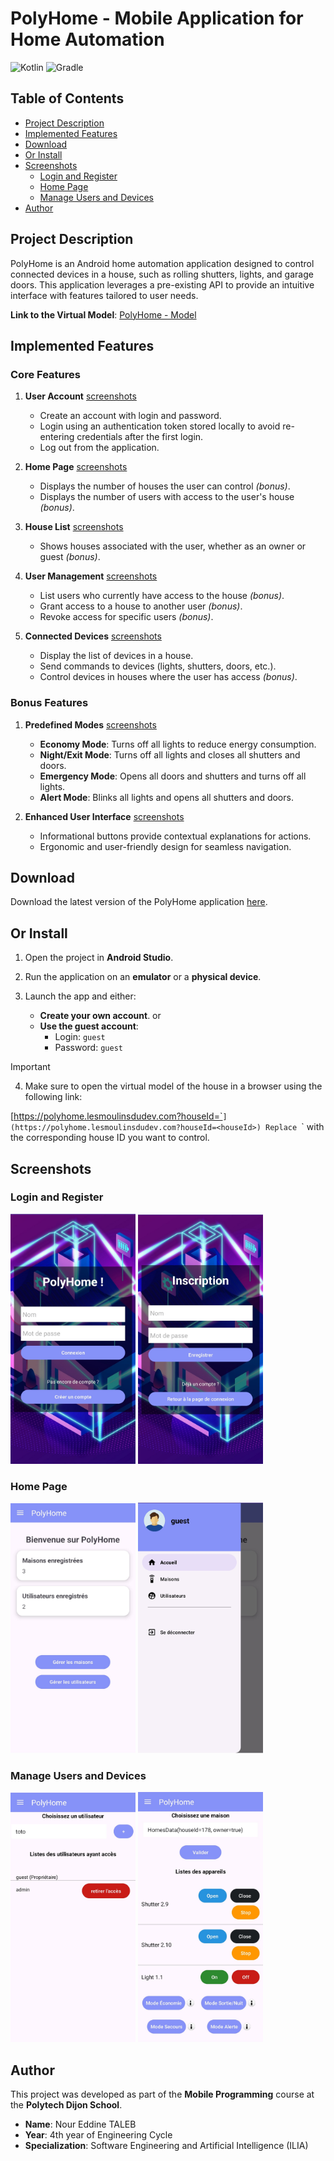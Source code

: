 # PolyHome - Mobile Application for Home Automation  

![Kotlin](https://img.shields.io/badge/kotlin-%237F52FF.svg?style=for-the-badge&logo=kotlin&logoColor=white)
![Gradle](https://img.shields.io/badge/Gradle-02303A.svg?style=for-the-badge&logo=Gradle&logoColor=white)

## Table of Contents
- [Project Description](#project-description)
- [Implemented Features](#implemented-features)
- [Download](#download)
- [Or Install](#or-install)
- [Screenshots](#screenshots)
  - [Login and Register](#login-and-register)
  - [Home Page](#home-page)
  - [Manage Users and Devices](#manage-users-and-devices)
- [Author](#author)

## Project Description  
PolyHome is an Android home automation application designed to control connected devices in a house, such as rolling shutters, lights, and garage doors. This application leverages a pre-existing API to provide an intuitive interface with features tailored to user needs.  

**Link to the Virtual Model**: [PolyHome - Model](https://polyhome.lesmoulinsdudev.com?houseId=<houseId>)  

## Implemented Features  
### Core Features  
1. **User Account**  [screenshots](#login-and-register)
   - Create an account with login and password.  
   - Login using an authentication token stored locally to avoid re-entering credentials after the first login.  
   - Log out from the application.

2. **Home Page**  [screenshots](#home-page)
   - Displays the number of houses the user can control *(bonus)*.  
   - Displays the number of users with access to the user's house *(bonus)*.  

3. **House List**  [screenshots](#manage-users-and-devices)
   - Shows houses associated with the user, whether as an owner or guest *(bonus)*.  

4. **User Management**  [screenshots](#manage-users-and-devices)
   - List users who currently have access to the house *(bonus)*.  
   - Grant access to a house to another user *(bonus)*.  
   - Revoke access for specific users *(bonus)*.  

5. **Connected Devices**  [screenshots](#manage-users-and-devices)
   - Display the list of devices in a house.  
   - Send commands to devices (lights, shutters, doors, etc.).  
   - Control devices in houses where the user has access *(bonus)*.  

### Bonus Features  
1. **Predefined Modes**  [screenshots](#manage-users-and-devices)
   - **Economy Mode**: Turns off all lights to reduce energy consumption.  
   - **Night/Exit Mode**: Turns off all lights and closes all shutters and doors.  
   - **Emergency Mode**: Opens all doors and shutters and turns off all lights.  
   - **Alert Mode**: Blinks all lights and opens all shutters and doors.  

2. **Enhanced User Interface** [screenshots](#screenshots)
   - Informational buttons provide contextual explanations for actions.  
   - Ergonomic and user-friendly design for seamless navigation.  


## Download
Download the latest version of the PolyHome application [here](https://github.com/Noureddine-t/PolyHome/releases/).

## Or Install  

1. Open the project in **Android Studio**.  

2. Run the application on an **emulator** or a **physical device**.  

3. Launch the app and either:  
   - **Create your own account**. or
   - **Use the guest account**:  
     - Login: `guest`  
     - Password: `guest`  
> [!IMPORTANT]
>4. Make sure to open the virtual model of the house in a browser using the following link:  
>
>[https://polyhome.lesmoulinsdudev.com?houseId=`<houseId>`](https://polyhome.lesmoulinsdudev.com?houseId=<houseId>) Replace `<houseId>` with the corresponding house ID you want to control.


## Screenshots

### Login and Register
<img src="./Screenshots/Login.jpg" alt="Login Page" width="200"/>          <img src="./Screenshots/Register.jpg" alt="Register Page" width="200"/>

### Home Page
<img src="./Screenshots/HomePage.jpg" alt="Home Page" width="200"/>          <img src="./Screenshots/Drawer.jpg" alt="Drawer" width="200"/>

### Manage Users and Devices
<img src="./Screenshots/ManageUsers.jpg" alt="Manage Users" width="200"/>          <img src="./Screenshots/ManageDevices.jpg" alt="Manage Devices" width="200"/>

## Author  

This project was developed as part of the **Mobile Programming** course at the **Polytech Dijon School**.  

- **Name**: Nour Eddine TALEB  
- **Year**: 4th year of Engineering Cycle
- **Specialization**: Software Engineering and Artificial Intelligence (ILIA)